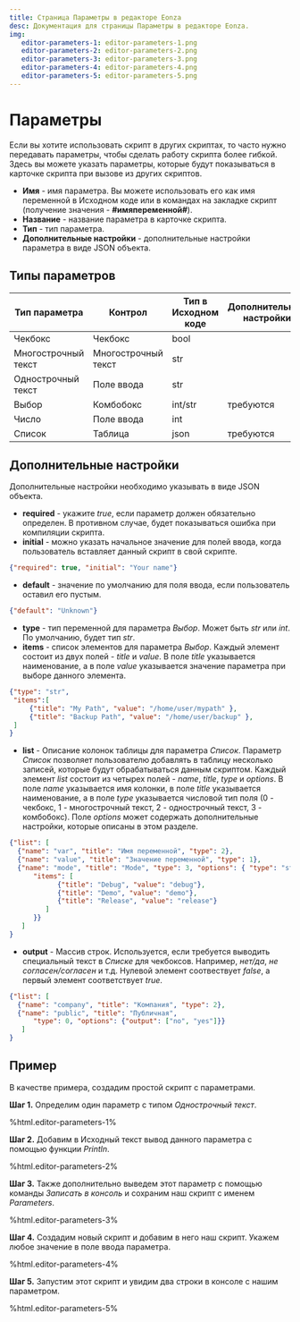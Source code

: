 ```yaml
---
title: Страница Параметры в редакторе Eonza
desc: Документация для страницы Параметры в редакторе Eonza.
img:
   editor-parameters-1: editor-parameters-1.png
   editor-parameters-2: editor-parameters-2.png
   editor-parameters-3: editor-parameters-3.png
   editor-parameters-4: editor-parameters-4.png
   editor-parameters-5: editor-parameters-5.png
---
```

# Параметры

Если вы хотите использовать скрипт в других скриптах, то часто нужно передавать параметры, чтобы сделать работу скрипта более гибкой. Здесь вы можете указать параметры, которые будут показываться в карточке скрипта при вызове из других скриптов.

* **Имя** - имя параметра. Вы можете использовать его как имя переменной в Исходном коде или в командах на закладке скрипт (получение значения - **#имяпеременной#**).  
* **Название** - название параметра в карточке скрипта.
* **Тип** - тип параметра.
* **Дополнительные настройки** - дополнительные настройки параметра в виде JSON объекта.

## Типы параметров

Тип параметра | Контрол | Тип в Исходном коде | Дополнительные настройки
--------------|---------|---------------------|-------------
Чекбокс | Чекбокс | bool |
Многострочный текст | Многострочный текст | str |
Однострочный текст | Поле ввода | str |
Выбор | Комбобокс | int/str | требуются
Число | Поле ввода | int |
Список | Таблица | json | требуются

## Дополнительные настройки

Дополнительные настройки необходимо указывать в виде JSON объекта.

* **required** - укажите *true*, если параметр должен обязательно определен. В противном случае, будет показываться ошибка при компиляции скрипта.
* **initial** - можно указать начальное значение для полей ввода, когда пользователь вставляет данный 
скрипт в свой скрипте.

``` json
{"required": true, "initial": "Your name"}
```

* **default** - значение по умолчанию для поля ввода, если пользователь оставил его пустым.

``` json
{"default": "Unknown"}
```

* **type** - тип переменной для параметра *Выбор*. Может быть *str* или *int*. По умолчанию, будет тип *str*.
* **items** - список элементов для параметра *Выбор*. Каждый элемент состоит из двух полей - *title* и *value*. В поле *title* указывается наименование, а в поле *value* указывается значение параметра при выборе данного элемента.

``` json
{"type": "str",
 "items":[
     {"title": "My Path", "value": "/home/user/mypath" },
     {"title": "Backup Path", "value": "/home/user/backup" },
 ]
}
```

* **list** - Описание колонок таблицы для параметра *Список*. Параметр *Список* позволяет пользователю добавлять в таблицу несколько записей, которые будут обрабатываться данным скриптом. Каждый элемент  *list* состоит из четырех полей - *name*, *title*, *type* и *options*. В поле *name* указывается имя колонки, в поле *title* указывается наименование, а в поле *type* указывается числовой тип поля (0 - чекбокс, 1 - многострочный текст, 2 - однострочный текст, 3 - комбобокс). Поле *options* может содержать дополнительные настройки, которые описаны в этом разделе.

``` json
{"list": [
  {"name": "var", "title": "Имя перемeнной", "type": 2},
  {"name": "value", "title": "Значение переменной", "type": 1},
  {"name": "mode", "title": "Mode", "type": 3, "options": { "type": "str",
      "items": [
            {"title": "Debug", "value": "debug"},
            {"title": "Demo", "value": "demo"},
            {"title": "Release", "value": "release"}
         ]
      }}
   ]
}
```

* **output** - Массив строк. Используется, если требуется выводить специальный текст в *Списке* для чекбоксов. Например, *нет/да*, *не согласен/согласен* и т.д. Нулевой элемент соотвествует *false*, а первый элемент соответствует *true*.

``` json
{"list": [
  {"name": "company", "title": "Компания", "type": 2},
  {"name": "public", "title": "Публичная",
      "type": 0, "options": {"output": ["no", "yes"]}}
   ]
}
```

## Пример

В качестве примера, создадим простой скрипт с параметрами.

**Шаг 1.** Определим один параметр с типом *Однострочный текст*.

%html.editor-parameters-1%

**Шаг 2.** Добавим в Исходный текст вывод данного параметра с помощью функции *Println*.

%html.editor-parameters-2%

**Шаг 3.** Также дополнительно выведем этот параметр с помощью команды *Записать в консоль* и сохраним наш скрипт с именем *Parameters*.

%html.editor-parameters-3%

**Шаг 4.** Создадим новый скрипт и добавим в него наш скрипт. Укажем любое значение в поле ввода параметра.

%html.editor-parameters-4%

**Шаг 5.** Запустим этот скрипт и увидим два строки в консоле с нашим параметром.

%html.editor-parameters-5%
